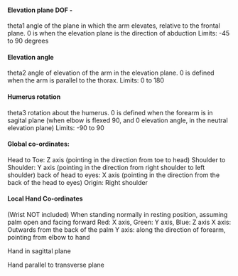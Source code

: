 
#### Elevation plane DOF - 
theta1 
angle of the plane in which the arm elevates, relative to the frontal plane. 
0 is when the elevation plane is the direction of abduction
Limits: -45 to 90 degrees

#### Elevation angle
theta2
angle of elevation of the arm in the elevation plane. 
0 is defined when the arm is parallel to the thorax. 
Limits: 0 to 180

#### Humerus rotation
theta3
rotation about the humerus. 
0 is defined when the forearm is in sagital plane (when elbow is flexed 90, and 0 elevation angle, in the neutral elevation plane)
Limits: -90 to 90

#### Global co-ordinates:
Head to Toe: Z axis (pointing in the direction from toe to head)
Shoulder to Shoulder: Y axis (pointing in the direction from right shoulder to left shoulder)
back of head to eyes: X axis (pointing in the direction from the back of the head to eyes)
Origin: Right shoulder

#### Local Hand Co-ordinates
(Wrist NOT included)
When standing normally in resting position, assuming palm open and facing forward
Red: X axis, Green: Y axis, Blue: Z axis
X axis: Outwards from the back of the palm
Y axis: along the direction of forearm, pointing from elbow to hand

Hand in sagittal plane

Hand parallel to transverse plane
